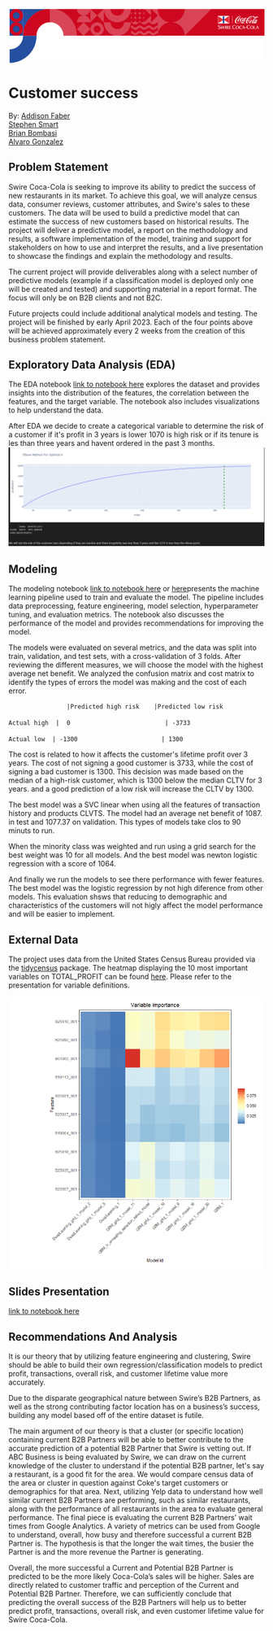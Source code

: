 ![Header](https://github.com/ajgonza/Capstone-Project/blob/5cdbc3feaa2379155c2b95ba826f3c5e344b678e/Screenshot_20230129_104746.png)
# Customer success
By: 
[Addison Faber](https://github.com/addyb0y) \
[Stephen Smart](https://github.com/stephenpsmart)\
[Brian Bombasi](https://github.com/bombasibrian)\
[Alvaro Gonzalez](https://github.com/ajgonza)
## Problem Statement
Swire Coca-Cola is seeking to improve its ability to predict the success of new restaurants in its market. To achieve this goal, we will analyze census data, consumer reviews, customer attributes, and Swire's sales to these customers. The data will be used to build a predictive model that can estimate the success of new customers based on historical results. The project will deliver a predictive model, a report on the methodology and results, a software implementation of the model, training and support for stakeholders on how to use and interpret the results, and a live presentation to showcase the findings and explain the methodology and results. 

The current project will provide deliverables along with a select number of predictive models (example if a classification model is deployed only one will be created and tested) and supporting material in a report format. The focus will only be on B2B clients and not B2C.

Future projects could include additional analytical models and testing. The project will be finished by early April 2023. Each of the four points above will be achieved approximately every 2 weeks from the creation of this business problem statement.


## Exploratory Data Analysis (EDA)

The EDA notebook [link to notebook here](EDA_Swire_coca_cola.html) explores the dataset and provides insights into the distribution of the features, the correlation between the features, and the target variable. The notebook also includes visualizations to help understand the data.

After EDA we decide to create a categorical variable to determine the risk of a customer if it's profit in 3 years is lower 1070 is high risk or if its tenure is les than three years and havent ordered in the past 3 months.
![Succes variable](https://github.com/ajgonza/Capstone-Project/blob/2cc6d1f76b59269cc7a2a1d5fbb3c3b7e8eca019/target%20variable.png)

## Modeling

The modeling notebook [link to notebook here](Modeling_Alvaro_Gonzalez.html) or [here](https://ajgonza.github.io/Capstone-Project/)presents the machine learning pipeline used to train and evaluate the model. The pipeline includes data preprocessing, feature engineering, model selection, hyperparameter tuning, and evaluation metrics. The notebook also discusses the performance of the model and provides recommendations for improving the model.

The models were evaluated on several metrics, and the data was split into train, validation, and test sets, with a cross-validation of 3 folds. After reviewing the different measures, we will choose the model with the highest average net benefit. We analyzed the confusion matrix and cost matrix to identify the types of errors the model was making and the cost of each error.

                    |Predicted high risk    |Predicted low risk

	Actual high  |	0    				       | -3733  	
	
	Actual low  | -1300		                  | 1300
 
The cost is related to how it affects the customer's lifetime profit over 3 years. The cost of not signing a good customer is 3733, while the cost of signing a bad customer is 1300. This decision was made based on the median of a high-risk customer, which is 1300 below the median CLTV for 3 years. and a good prediction of a low risk will increase the CLTV by 1300.

The best model was a SVC linear when using all the features of transaction history and products CLVTS. The model had an average net benefit of 1087. in test  and 1077.37  on validation. This types of models take clos to 90 minuts to run.

When the minority class was weighted and run using a grid search for the best  weight was 10 for all models. And the best model was newton logistic regression with a score of 1064.

And finally we run the models to see there performance with fewer features. The best model was the logistic regression by not high diference from other models. This evaluation shsws that reducing to demographic and characteristics of the customers will not higly affect the model performance and will be easier to implement.

## External Data

The project uses data from the United States Census Bureau provided via the [tidycensus](https://walker-data.com/tidycensus/) package. The heatmap displaying the 10 most important variables on TOTAL_PROFIT can be found [here](census_var_imp.png). Please refer to the presentation for variable definitions.

![Variable Importance Heatmap](https://github.com/ajgonza/Capstone-Project/blob/d791bec42adb07a41f3246613f891422a45c7c48/census_var_imp.png)

## Slides Presentation
[link to notebook here](Customer_success_slides.pdf)

## Recommendations And Analysis

It is our theory that by utilizing feature engineering and clustering, Swire should be able to build their own regression/classification models to predict profit, transactions, overall risk, and customer lifetime value more accurately.

Due to the disparate geographical nature between Swire’s B2B Partners, as well as the strong contributing factor location has on a business’s success, building any model based off of the entire dataset is futile.

The main argument of our theory is that a cluster (or specific location) containing current B2B Partners will be able to better contribute to the accurate prediction of a potential B2B Partner that Swire is vetting out. If ABC Business is being evaluated by Swire, we can draw on the current knowledge of the cluster to understand if the potential B2B partner, let's say a restaurant, is a good fit for the area. We would compare census data of the area or cluster in question against Coke's target customers or demographics for that area. Next, utilizing Yelp data to understand how well similar current B2B Partners are performing, such as similar restaurants, along with the performance of all restaurants in the area to evaluate general performance. The final piece is evaluating the current B2B Partners’ wait times from Google Analytics. A variety of metrics can be used from Google to understand, overall, how busy and therefore successful a current B2B Partner is. The hypothesis is that the longer the wait times, the busier the Partner is and the more revenue the Partner is generating.

Overall, the more successful a Current and Potential B2B Partner is predicted to be the more likely Coca-Cola’s sales will be higher. Sales are directly related to customer traffic and perception of the Current and Potential B2B Partner. Therefore, we can sufficiently conclude that predicting the overall success of the B2B Partners will help us to better predict profit, transactions, overall risk, and even customer lifetime value for Swire Coca-Cola.
